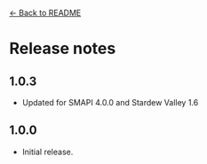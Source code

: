[← Back to README](README.md)

# Release notes

## 1.0.3

- Updated for SMAPI 4.0.0 and Stardew Valley 1.6

## 1.0.0

- Initial release.